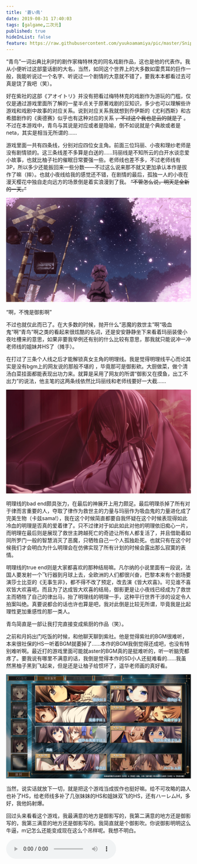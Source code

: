 ```yaml
---
title: '蒼い鳥'
date: 2019-08-31 17:40:03
tags: [galgame,二次元]
published: true
hideInList: false
feature: https://raw.githubusercontent.com/yuukoamamiya/pic/master/Snipaste_2019-08-31_17-24-17.png
---
```

“青鸟”一词出典比利时的剧作家梅特林克的同名戏剧作品，这也是他的代表作。我从小便听过这部童话剧的大名，当然，如同这个世界上的大多数如雷贯耳的巨作一般，我能听说过一个名字、听说过一个剧情的大意就不错了，要我本本都看过去可真是饶了我吧（笑）。

<!-- more -->

好在紫社的这部《アオイトリ》并没有把看过梅特林克的戏剧作为游玩的门槛，仅仅是通过游戏里面所了解的一星半点关于原著戏剧的豆知识，多少也可以理解些许游戏和戏剧中故事的对应关系。说到对应关系我就想到乔伊斯的《尤利西斯》和古希腊剧作的《奥德赛》似乎也有这种对应的关系 ~~，不过这个我也是云的就是了~~ 。不过在本游戏中，青鸟与其说是对应或者是隐喻，倒不如说就是个典故或者是neta，其实是相当无所谓的……

游戏里面一共有四条线，分别对应四位女主角。前面三位玛丽、小夜和理纱老师是没有剧情锁的。这三条线差不多算是白送的……玛丽线是不知所云的白开水谈恋爱小故事，也就比柚子社的催眠日常要强一些。老师线也差不多，不过老师线有3P，所以多少还能扳回来一些分数——不过这么说来那不就又更加承认本作是拔作了嘛（摔）。也就小夜线给我的感觉还不错，在剧情的最后，孤独一人的小夜在漫天樱花中独自走向远方的场景倒是着实浪漫到了我。 ~~“不管怎么说，明天是全新的一天。”~~

![小夜](https://raw.githubusercontent.com/yuukoamamiya/pic/master/Snipaste_2019-08-31_16-21-56.png)

“啊，不愧是御影啊”

不过也就仅此而已了。在大多数的时候，抛开什么“恶魔的救世主”啊“吸血鬼”啊“青鸟”啊之类的看起来很炫酷的名词，还是安安静静坐下来看着玛丽装傻小夜吐槽来的意思，如果非要我举例还有别的什么比较有意思，那我就只能说冲一冲老师线的姐妹丼HS了（摊手）。  

在打过了三条个人线之后才能解锁真女主角的明理线。我是觉得明理线平心而论其实是没有bgm上的网友说的那般不堪的 ，毕竟那可是御影欸。大厨做菜，做个清汤白菜挂面都能表现出功力来。就算是采用了网友的所谓“御影又在摸鱼，出工不出力”的说法，他主笔的这两条线依然比玛丽线和老师线要好一大截……

![明理](https://raw.githubusercontent.com/yuukoamamiya/pic/master/Snipaste_2019-08-31_16-57-59.png)

明理线的bad end颇具张力，在最后的神展开上用力颇足。最后明理杀掉了所有对于律而言重要的人，夺取了律作为救世主的力量与玛丽作为吸血鬼的力量进化成了完美生物（卡兹sama!），我在这个时候简直都要自我怀疑在这个时候表现得如此冷血的明理是否真的爱着律了。只不过律对于如此如此对他的明理依旧痴心一片，而明理在最后则是展现了救世主跨越死亡的奇迹让所有人都复活了，并且借助着如同所罗门一般的智慧消灭了恶魔，只牺牲自己一个人孤独赴死。也就只有在这个时候我们才会明白为什么明理会在仿佛实现了所有计划的时候会露出那么寂寞的表情。

明理线的true end则是大家都喜欢的那种结局嘛。凡尔纳的小说里面有一段说，法国人要发射一个飞行器到月球上去，全欧洲的人们都很兴奋，巴黎本来有个剧场要演莎士比亚的《无事生非》，都不得不改了预定，改去演《皆大欢喜》。可见谁不喜欢皆大欢喜呢。而且为了达成皆大欢喜的结局，御影更是让小夜线已经成为了救世主而牺牲了自己的律出马，抬了明理线的明理一手，这种平行世界干涉的设定令人拍案叫绝。真要说都合的话也许也算是吧，我对此倒是比较无所谓，毕竟我是比起理性更加重感性的那一类人。

青鸟简直是一部让我打完直接变成紫厨的作品（笑）。

之前和月妈出门吃饭的时候，和他聊天聊到紫社。他是觉得紫社的BGM很难听，本来很社保的HS一听着BGM就萎掉了……本作的BGM我倒觉得还成吧，也没有特别难听啊。最近打的游戏里面可能就aster的BGM真的是挺难听的，听一听脑壳都疼了。要我说有哪里不满意的话，我倒是觉得本作的SD小人还挺难看的……我虽然黑柚子黑到飞起来，但是还是让柚子给惯坏了，遥华老师画的真好看。

![HS](https://raw.githubusercontent.com/yuukoamamiya/pic/master/Snipaste_2019-08-31_17-24-47.png)

当然，说实话就放下一切，就是把这个游戏当成拔作也挺好嘛。给不可攻略的路人也补了HS，给老师线多补了几张妹妹的HS和姐妹双飞的HS，还有ハーレムH，多好，我他妈射爆。

回过头来看看这个游戏，我最满意的地方是御影写的，我第二满意的地方还是御影写的，我第三满意的地方还是御影写的。我简直就是个御影吹。你说御影明明这么牛逼，m记怎么还能变成现在这么个吊样呢。我想不明白。

<audio preload controls loop src = "https://storage.live.com/items/734D3C6FB1804A6C!753?authkey=AAYqo4dSjXcCAlU"></audio>
